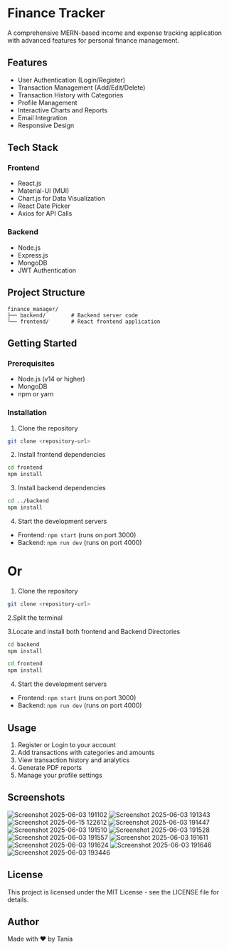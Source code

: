 # Finance Tracker

A comprehensive MERN-based income and expense tracking application with advanced features for personal finance management.

## Features

- User Authentication (Login/Register)
- Transaction Management (Add/Edit/Delete)
- Transaction History with Categories
- Profile Management
- Interactive Charts and Reports
- Email Integration
- Responsive Design

## Tech Stack

### Frontend
- React.js
- Material-UI (MUI)
- Chart.js for Data Visualization
- React Date Picker
- Axios for API Calls

### Backend
- Node.js
- Express.js
- MongoDB
- JWT Authentication

## Project Structure

```
finance_manager/
├── backend/        # Backend server code
└── frontend/       # React frontend application
```

## Getting Started

### Prerequisites
- Node.js (v14 or higher)
- MongoDB
- npm or yarn

### Installation

1. Clone the repository
```bash
git clone <repository-url>
```

2. Install frontend dependencies
```bash
cd frontend
npm install
```

3. Install backend dependencies
```bash
cd ../backend
npm install
```

4. Start the development servers
- Frontend: `npm start` (runs on port 3000)
- Backend: `npm run dev` (runs on port 4000)

 # Or

1. Clone the repository
```bash
git clone <repository-url>
```
2.Split the terminal

3.Locate and install both frontend and Backend Directories
```bash
cd backend
npm install
```
```bash
cd frontend
npm install
```

4. Start the development servers
- Frontend: `npm start` (runs on port 3000)
- Backend: `npm run dev` (runs on port 4000)

  

## Usage

1. Register or Login to your account
2. Add transactions with categories and amounts
3. View transaction history and analytics
4. Generate PDF reports
5. Manage your profile settings

## Screenshots

![Screenshot 2025-06-03 191102](https://github.com/user-attachments/assets/efdb459c-3931-4e53-91d5-f76bd3daafce)
![Screenshot 2025-06-03 191343](https://github.com/user-attachments/assets/84113c27-15a3-4d64-9380-81b001f44163)
![Screenshot 2025-06-15 122612](https://github.com/user-attachments/assets/345bd237-c8c0-4812-a1a6-75d3ddeb135b)
![Screenshot 2025-06-03 191447](https://github.com/user-attachments/assets/b6b18606-b0a2-4cd7-8316-f267e10b8ad0)
![Screenshot 2025-06-03 191510](https://github.com/user-attachments/assets/678e17ed-f019-42c0-a6dd-73cd30f97e7f)
![Screenshot 2025-06-03 191528](https://github.com/user-attachments/assets/f47ce0de-3a30-41cd-bc27-c1b8cbd8feef)
![Screenshot 2025-06-03 191557](https://github.com/user-attachments/assets/68c63f9b-f962-4dd1-a898-29c5b0b447c3)
![Screenshot 2025-06-03 191611](https://github.com/user-attachments/assets/f543a260-d02d-49c1-9d58-2f073d335f94)
![Screenshot 2025-06-03 191624](https://github.com/user-attachments/assets/088e4959-05a4-4109-9616-ea833aaa1ba0)
![Screenshot 2025-06-03 191646](https://github.com/user-attachments/assets/ea8838f4-0354-4e0b-b920-548e048b6344)
![Screenshot 2025-06-03 193446](https://github.com/user-attachments/assets/b2830449-37ee-4a67-ae3f-1da4304f8d5c)



## License

This project is licensed under the MIT License - see the LICENSE file for details.

## Author

Made with ❤️ by Tania
